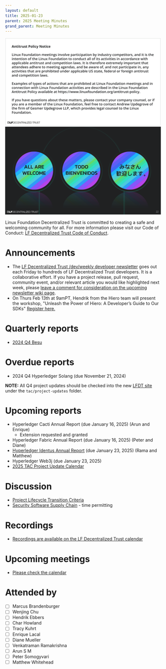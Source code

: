 ```yaml
---
layout: default
title: 2025-01-23
parent: 2025 Meeting Minutes
grand_parent: Meeting Minutes
---
```


![Antitrust Policy Notice](../images/antitrust-policy-notice.png "Antitrust Policy Notice")
![All are Welcome in the LF Decentralized Trust Community](../images/all-are-welcome.png "All are Welcome in the LF Decentralized Trust Community")

Linux Foundation Decentralized Trust is committed to creating a safe and welcoming community for all. For more information please visit our Code of Conduct: [LF Decentralized Trust Code of Conduct](../../governing-documents/code-of-conduct).

# Announcements
- The [LF Decentralized Trust /dev/weekly developer newsletter](https://lf-hyperledger.atlassian.net/wiki/spaces/DR/pages/17170445/dev+weekly+Newsletter) goes out each Friday to hundreds of LF Decentralized Trust developers. It is a collaborative effort. If you have a project release, pull request, community event, and/or relevant article you would like highlighted next week, please [leave a comment for consideration on the upcoming newsletter wiki page](https://lf-hyperledger.atlassian.net/wiki/spaces/DR/pages/75268141/2025).
- On Thurs Feb 13th at 9amPT, Hendrik from the Hiero team will present the workshop, "Unleash the Power of Hiero: A Developer’s Guide to Our SDKs" [Register here.](https://zoom.us/meeting/register/2GokuipCQvS9-QgQuCGDNA)

# Quarterly reports

- [2024 Q4 Besu](https://github.com/LF-Decentralized-Trust/governance/pull/92)

# Overdue reports

- 2024 Q4 Hyperledger Solang (due November 21, 2024)

**NOTE:** All Q4 project updates should be checked into the new [LFDT site](https://github.com/lf-decentralized-trust/governance) under the `tac/project-updates` folder.

# Upcoming reports

- Hyperledger Cacti Annual Report (due January 16, 2025) (Arun and Enrique)
    - Extension requested and granted
- Hyperledger Fabric Annual Report (due January 16, 2025) (Peter and Diane)
- [Hyperledger Identus Annual Report](https://github.com/LF-Decentralized-Trust/governance/pull/91) (due January 23, 2025) (Rama and Matthew)
- Hyperledger Web3j (due January 23, 2025)
- [2025 TAC Project Update Calendar](../../project-updates/2025/2025-schedule)

# Discussion
- [Project Lifecycle Transition Criteria](https://github.com/LF-Decentralized-Trust/governance/pull/79)
- [Security Software Supply Chain](https://github.com/LF-Decentralized-Trust/governance/pull/26) - time permitting

# Recordings
- [Recordings are available on the LF Decentralized Trust calendar](https://zoom-lfx.platform.linuxfoundation.org/meetings/lf-decentralized-trust)

# Upcoming meetings
- [Please check the calendar](https://zoom-lfx.platform.linuxfoundation.org/meetings/lf-decentralized-trust)

# Attended by

- [ ] Marcus Brandenburger
- [ ] Wenjing Chu
- [ ] Hendrik Ebbers
- [ ] Char Howland
- [ ] Tracy Kuhrt
- [ ] Enrique Lacal
- [ ] Diane Mueller
- [ ] Venkatraman Ramakrishna
- [ ] Arun S M
- [ ] Peter Somogyvari
- [ ] Matthew Whitehead

